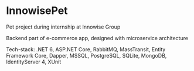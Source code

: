 # InnowisePet

Pet project during internship at Innowise Group

Backend part of e-commerce app, designed with microservice architecture

Tech-stack:
.NET 6, ASP.NET Core, RabbitMQ, MassTransit, Entity Framework Core, Dapper, MSSQL, PostgreSQL, SQLite, MongoDB, IdentityServer 4, XUnit

